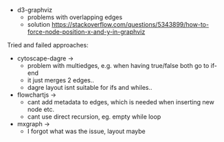 
- d3-graphviz
    - problems with overlapping edges
    - solution https://stackoverflow.com/questions/5343899/how-to-force-node-position-x-and-y-in-graphviz


Tried and failed approaches:
- cytoscape-dagre -> 
    - problem with multiedges, e.g. when having true/false both go to if-end
    - it just merges 2 edges..
    - dagre layout isnt suitable for ifs and whiles..
- flowchartjs ->
    - cant add metadata to edges, which is needed when inserting new node etc.
    - cant use direct recursion, eg. empty while loop
- mxgraph -> 
    - I forgot what was the issue, layout maybe
